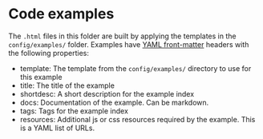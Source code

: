 # Code examples

The `.html` files in this folder are built by applying the templates in the `config/examples/` folder. Examples have [YAML front-matter](http://www.metalsmith.io) headers with the following properties:

* template: The template from the `config/examples/` directory to use for this example
* title: The title of the example
* shortdesc: A short description for the example index
* docs: Documentation of the example. Can be markdown.
* tags: Tags for the example index
* resources: Additional js or css resources required by the example. This is a YAML list of URLs.
